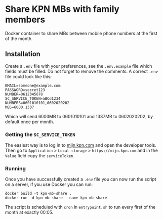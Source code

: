 # Share KPN MBs with family members
Docker container to share MBs between mobile phone numbers at the first of the month.

## Installation
Create a `.env` file with your preferences, see the `.env.example` file which fields must be filled. Do not forget to remove the comments. A correct `.env` file could look like this:
```
EMAIL=someone@example.com
PASSWORD=secret123
NUMBER=0612345678
SC_SERVICE_TOKEN=aBCd1234
NUMBERS=0601010101,0602020202
MBS=6000,1337
```
Which will send 6000MB to 0601010101 and 1337MB to 0602020202, by default once per month.

### Getting the `SC_SERVICE_TOKEN`
The easiest way is to log in to [mijn.kpn.com](mijn.kpn.com) and open the developer tools. Then go to `Application` > `Local storage` > `https://mijn.kpn.com` and in the `Value` field copy the `serviceToken`.

### Running
Once you have successfully created a `.env` file you can now run the script on a server, if you use Docker you can run:
```
docker build -t kpn-mb-share . 
docker run -d kpn-mb-share --name kpn-mb-share
```

The script is scheduled with `cron` in `entrypoint.sh` to run every first of the month at exactly 00:05.
